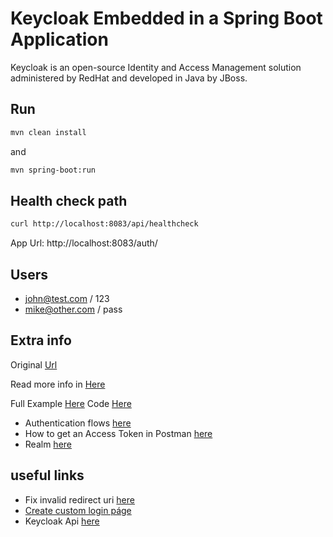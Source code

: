 # Keycloak Embedded in a Spring Boot Application
Keycloak is an open-source Identity and Access Management solution administered by RedHat and developed in Java by JBoss.

## Run
```bash
mvn clean install
```

and
```bash
mvn spring-boot:run
```

## Health check path
```bash
curl http://localhost:8083/api/healthcheck
```

App Url: http://localhost:8083/auth/

## Users
- john@test.com / 123
- mike@other.com / pass

## Extra info
Original [Url](https://www.baeldung.com/keycloak-embedded-in-spring-boot-app)

Read more info in [Here](https://www.keycloak.org/guides)

Full Example [Here](https://www.baeldung.com/spring-security-oauth-resource-server)
Code [Here](https://github.com/Baeldung/spring-security-oauth/tree/master/oauth-resource-server)

- Authentication flows [here](https://www.keycloak.org/docs/latest/server_admin/index.html#_authentication-flows)
- How to get an Access Token in Postman [here](https://sis-cc.gitlab.io/dotstatsuite-documentation/configurations/authentication/token-in-postman/#:~:text=Navigate%20to%20the%20Postman%20Authorization,(Keycloak%20in%20our%20case).)
- Realm [here](https://stackoverflow.com/questions/16186834/whats-the-meaning-of-realm-in-spring-security)

## useful links

- Fix invalid redirect uri [here](https://stackoverflow.com/questions/45352880/keycloak-invalid-parameter-redirect-uri)
- [Create custom login páge](https://www.baeldung.com/keycloak-custom-login-page)
- Keycloak Api [here](https://www.keycloak.org/docs-api/12.0/rest-api/)